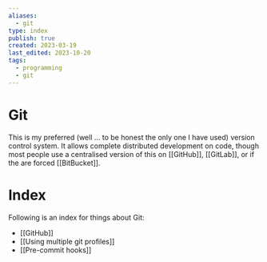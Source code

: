 ```yaml
---
aliases:
  - git
type: index
publish: true
created: 2023-03-19
last_edited: 2023-10-20
tags:
  - programming
  - git
---
```

# Git
This is my preferred (well ... to be honest the only one I have used) version control system. It allows complete distributed development on code, though most people use a centralised version of this on [[GitHub]], [[GitLab]], or if the are forced [[BitBucket]].  

# Index
Following is an index for things about Git:
- [[GitHub]]
- [[Using multiple git profiles]]
- [[Pre-commit hooks]]